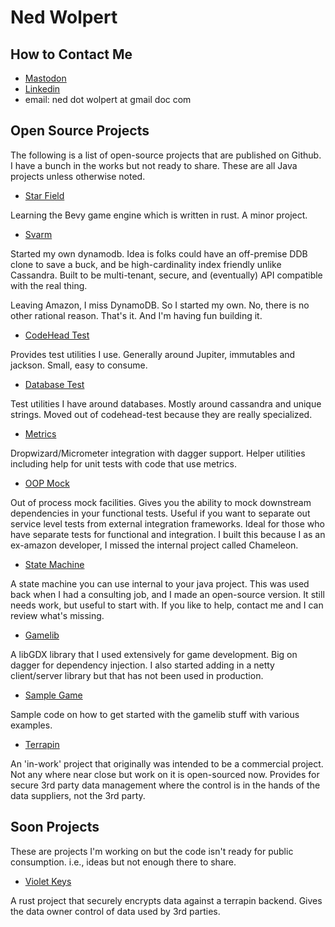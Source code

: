 # Ned Wolpert

## How to Contact Me
- <a rel="me" href="https://fosstodon.org/@codehead">Mastodon</a>
- <a href="https://www.linkedin.com/in/wolpert">Linkedin</a>
- email: ned dot wolpert at gmail doc com

## Open Source Projects

The following is a list of open-source projects that are published on Github. I
have a bunch in the works but not ready to share. These are all Java projects unless
otherwise noted.

* [Star Field](https://github.com/wolpert/star_field/)

Learning the Bevy game engine which is written in rust. A minor project.

* [Svarm](https://github.com/wolpert/svarm)

Started my own dynamodb. Idea is folks could have an off-premise DDB clone to
save a buck, and be high-cardinality index friendly unlike Cassandra.
Built to be multi-tenant, secure, and (eventually) API compatible with the real thing.

Leaving Amazon, I miss DynamoDB. So I started my own. No, there is no other 
rational reason. That's it. And I'm having fun building it.

* [CodeHead Test](https://github.com/wolpert/codehead-test)

Provides test utilities I use. Generally around Jupiter, immutables and
jackson. Small, easy to consume.

* [Database Test](https://github.com/wolpert/database-test)

Test utilities I have around databases. Mostly around cassandra and unique
strings. Moved out of codehead-test because they are really specialized.

* [Metrics](https://github.com/wolpert/metrics)

Dropwizard/Micrometer integration with dagger support. Helper utilities
including help for unit tests with code that use metrics.

* [OOP Mock](https://github.com/wolpert/oop-mock)

Out of process mock facilities. Gives you the ability to mock downstream dependencies
in your functional tests. Useful if you want to separate out service level
tests from external integration frameworks. Ideal for those who have separate
tests for functional and integration. I built this because I as an ex-amazon
developer, I missed the internal project called Chameleon.

* [State Machine](https://github.com/wolpert/statemachine)

A state machine you can use internal to your java project. This was used
back when I had a consulting job, and I made an open-source version. It still
needs work, but useful to start with. If you like to help, contact me and I
can review what's missing.

* [Gamelib](https://github.com/wolpert/gamelib)

A libGDX library that I used extensively for game development. Big on dagger
for dependency injection. I also started adding in a netty client/server 
library but that has not been used in production.

* [Sample Game](https://github.com/wolpert/sample-game)

Sample code on how to get started with the gamelib stuff with various examples.

* [Terrapin](https://github.com/wolpert/terrapin)

An 'in-work' project that originally was intended to be a commercial project.
Not any where near close but work on it is open-sourced now. Provides for secure
3rd party data management where the control is in the hands of the data suppliers, 
not the 3rd party.

## Soon Projects

These are projects I'm working on but the code isn't ready for public
consumption. i.e., ideas but not enough there to share.

* [Violet Keys](https://github.com/VioletKeys/)

A rust project that securely encrypts data against a terrapin backend. Gives the
data owner control of data used by 3rd parties.
